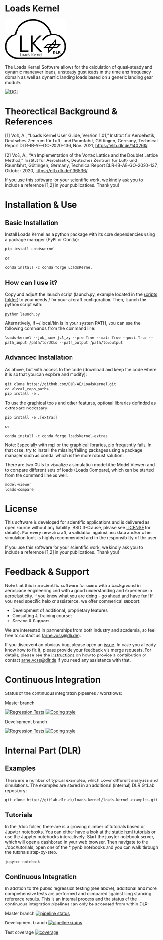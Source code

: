 # Loads Kernel

<p align="left">
<img width="200" src="https://github.com/DLR-AE/LoadsKernel/blob/master/graphics/LK_logo2.png">
</p>

The Loads Kernel Software allows for the calculation of quasi-steady and dynamic maneuver loads, unsteady gust loads in the time and frequency domain as well as dynamic landing loads based on a generic landing gear module.

[![DOI](https://zenodo.org/badge/537500844.svg)](https://zenodo.org/badge/latestdoi/537500844)

# Theorectical Background & References

[1] Voß, A., “Loads Kernel User Guide, Version 1.01,” Institut für Aeroelastik, Deutsches Zentrum für Luft- und Raumfahrt, Göttingen, Germany, Technical Report DLR-IB-AE-GO-2020-136, Nov. 2021, https://elib.dlr.de/140268/.

[2] Voß, A., “An Implementation of the Vortex Lattice and the Doublet Lattice Method,” Institut für Aeroelastik, Deutsches Zentrum für Luft- und Raumfahrt, Göttingen, Germany, Technical Report DLR-IB-AE-GO-2020-137, Oktober 2020, https://elib.dlr.de/136536/.

If you use this software for your scientific work, we kindly ask you to include a reference [1,2] in your publications. Thank you!

# Installation & Use
## Basic Installation 
Install Loads Kernel as a python package with its core dependencies using a package manager (PyPI or Conda):

```
pip install LoadsKernel
```

or

```
conda install -c conda-forge LoadsKernel
```

## How can I use it?

Copy and adjust the launch script (launch.py, example located in the [scripts folder](https://github.com/DLR-AE/LoadsKernel/tree/master/scripts)) to your needs / for your aircraft configuration. Then, launch the python script with:

```
python launch.py
```

Alternatively, if ~/.local/bin is in your system PATH, you can use the following commands from the command line:

```
loads-kernel --job_name jcl_xy --pre True --main True --post True --path_input /path/to/JCLs --path_output /path/to/output
```

## Advanced Installation 
As above, but with access to the code (download and keep the code where it is so that you can explore and modify):

```
git clone https://github.com/DLR-AE/LoadsKernel.git
cd <local_repo_path>
pip install -e . 
```

To use the graphical tools and other features, optional libraries definded as extras are necessary:

```
pip install -e .[extras]
```

or

```
conda install -c conda-forge loadskernel-extras
```

Note: Especially with mpi or the graphical libraries, pip frequently fails. In that case, try to install the missing/failing packages using a
package manager such as conda, which is the more robust solution.

There are two GUIs to visualize a simulation model (the Model Viewer) and to compare different sets of loads (Loads Compare), which can be started from the command line as well.

```
model-viewer
loads-compare
```

# License
This software is developed for scientific applications and is delivered as open source without any liability (BSD 3-Clause, please see [LICENSE](LICENSE) for details). For every new aircraft, a validation against test data and/or other simulation tools is highly recommended and in the responsibility of the user. 

If you use this software for your scientific work, we kindly ask you to include a reference [1,2] in your publications. Thank you!

# Feedback & Support
Note that this is a scientific software for users with a background in aerospace engineering and with a good understanding and experience in aeroelasticity. If you know what you are doing - go ahead and have fun! If you need specific help or assistence, we offer commerical support:
- Development of additional, proprietary features
- Consulting & Training courses
- Service & Support

We are interested in partnerships from both industry and academia, so feel free to contact us (arne.voss@dlr.de).

If you discoverd an obvious bug, please open an [issue](https://github.com/DLR-AE/LoadsKernel/issues). In case you already know how to fix it, please provide your feedback via merge requests. For details, please see the [instructions](CONTRIBUTING.md) on how to provide a contribution or contact arne.voss@dlr.de if you need any assistance with that.

# Continuous Integration
Status of the continuous integration pipelines / workflows:

Master branch 

[![Regression Tests](https://github.com/DLR-AE/LoadsKernel/actions/workflows/regression-tests.yml/badge.svg?branch=master)](https://github.com/DLR-AE/LoadsKernel/actions/workflows/regression-tests.yml)
[![Coding style](https://github.com/DLR-AE/LoadsKernel/actions/workflows/coding-style.yml/badge.svg?branch=master)](https://github.com/DLR-AE/LoadsKernel/actions/workflows/coding-style.yml)

Development branch 

[![Regression Tests](https://github.com/DLR-AE/LoadsKernel/actions/workflows/regression-tests.yml/badge.svg?branch=devel)](https://github.com/DLR-AE/LoadsKernel/actions/workflows/regression-tests.yml)
[![Coding style](https://github.com/DLR-AE/LoadsKernel/actions/workflows/coding-style.yml/badge.svg?branch=devel)](https://github.com/DLR-AE/LoadsKernel/actions/workflows/coding-style.yml)

# Internal Part (DLR)

## Examples
There are a number of typical examples, which cover different analyses and simulations. The examples are stored in an additional (internal) DLR GitLab repository:

```
git clone https://gitlab.dlr.de/loads-kernel/loads-kernel-examples.git
```

## Tutorials
In the ./doc folder, there are is a growing number of tutorials based on Jupyter notebooks. You can either have a look at the [static html tutorials](https://loads-kernel.pages.gitlab.dlr.de/loads-kernel/tutorials/) or use the Jupyter notebooks interactively. Start the jupyter notebook server, which will open a dashborad in your web browser. Then navigate to the ./doc/tutorials, open one of the *.ipynb notebooks and you can walk through the tutorials step-by-step.

```
jupyter notebook
```

## Continuous Integration
In addition to the public regression testing (see above), additional and more comprehensive tests are performed and compared against long standing reference results. This is an internal process and the status of the continuous integration pipelines can only be accessed from within DLR:

Master branch [![pipeline status](https://gitlab.dlr.de/loads-kernel/loads-kernel/badges/master/pipeline.svg)](https://gitlab.dlr.de/loads-kernel/loads-kernel/-/commits/master)

Development branch [![pipeline status](https://gitlab.dlr.de/loads-kernel/loads-kernel/badges/devel/pipeline.svg)](https://gitlab.dlr.de/loads-kernel/loads-kernel/-/commits/devel)

Test coverage [![coverage](https://gitlab.dlr.de/loads-kernel/loads-kernel/badges/master/coverage.svg)](https://loads-kernel.pages.gitlab.dlr.de/loads-kernel/coverage/)
